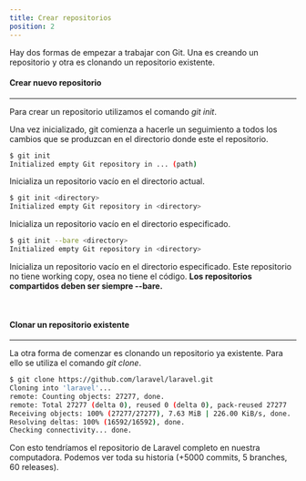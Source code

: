 ```yaml
---
title: Crear repositorios
position: 2
---
```

Hay dos formas de empezar a trabajar con Git. Una es creando un repositorio y otra es clonando un repositorio existente.

#### Crear nuevo repositorio
------
Para crear un repositorio utilizamos el comando *git init*.


Una vez inicializado, git comienza a hacerle un seguimiento a todos los cambios que se produzcan en el directorio donde este el repositorio.

```sh
$ git init
Initialized empty Git repository in ... (path)
```
Inicializa un repositorio vacío en el directorio actual.


```sh
$ git init <directory>
Initialized empty Git repository in <directory>
```
Inicializa un repositorio vacío en el directorio especificado.


```sh
$ git init --bare <directory>
Initialized empty Git repository in <directory>
```
Inicializa un repositorio vacío en el directorio especificado. Este repositorio no tiene working copy, osea no tiene el código. <strong> Los repositorios compartidos deben ser siempre --bare.</strong>

<br>

#### Clonar un repositorio existente
------
La otra forma de comenzar es clonando un repositorio ya existente. Para ello se utiliza el comando *git clone*. 

```sh
$ git clone https://github.com/laravel/laravel.git
Cloning into 'laravel'...
remote: Counting objects: 27277, done.
remote: Total 27277 (delta 0), reused 0 (delta 0), pack-reused 27277
Receiving objects: 100% (27277/27277), 7.63 MiB | 226.00 KiB/s, done.
Resolving deltas: 100% (16592/16592), done.
Checking connectivity... done.
```

Con esto tendríamos el repositorio de Laravel completo en nuestra computadora. Podemos ver toda su historia (+5000 commits, 5 branches, 60 releases).







